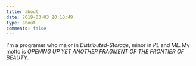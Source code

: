 ```yaml
---
title: about
date: 2019-03-03 20:10:49
type: about
comments: false
---
```


I'm a programer who major in *Distributed-Storage*, minor in *PL* and *ML*.
My motto is *OPENING UP YET ANOTHER FRAGMENT OF THE FRONTIER OF BEAUTY*.

